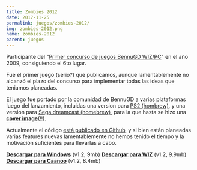 ```yaml
---
title: Zombies 2012
date: 2017-11-25
permalink: juegos/zombies-2012/
img: zombies-2012.png
name: zombies-2012
parent: juegos
---
```


Participante del "[Primer concurso de juegos BennuGD WIZ/PC](https://forum.bennugd.org/index.php/topic,893.0.html)" en el año 2009, consiguiendo el 6to lugar.

Fue el primer juego (serio?) que publicamos, aunque lamentablemente no alcanzó el plazo del concurso para implementar todas las ideas que teniamos planeadas.

El juego fue portado por la comunidad de BennuGD a varias plataformas luego del lanzamiento, incluidas una version para [PS2 (hombrew)](https://code.google.com/archive/p/bennugdplay2/downloads), y una version para [Sega dreamcast (homebrew)](http://www.theisozone.com/downloads/dreamcast/sd-isos/bennudc-zombies-2012-examples/), para la que hasta se hizo una [__cover image__](http://www.theisozone.com/covers/dreamcast/bennudc-zombies-2012-usa-front-dreamcast/)(!!).

Actualmente el código [está publicado en Github](https://github.com/TorresBaldi/zombies-2012), y si bien están planeadas varias features nuevas lamentablemente no hemos tenido el tiempo y la motivación suficientes para llevarlas a cabo.

[__Descargar para Windows__](http://files.torresbaldi.com/zombies2012-1.2-windows.zip) (v1.2, 9mb)
[__Descargar para WIZ__](http://files.torresbaldi.com/zombies2012-1.2-wiz.zip) (v1.2, 9.9mb)
[__Descargar para Caanoo__](http://files.torresbaldi.com/zombies2012-1.2-caanoo.zip) (v1.2, 8.4mb)
